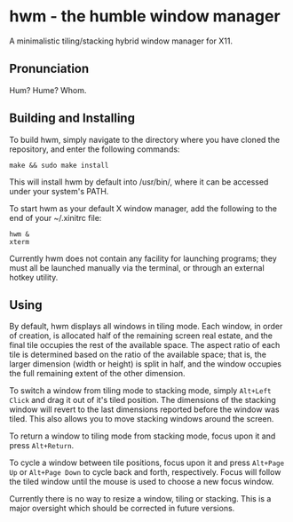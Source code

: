 # hwm - the humble window manager
A minimalistic tiling/stacking hybrid window manager for X11.

## Pronunciation
Hum? Hume? Whom.

## Building and Installing
To build hwm, simply navigate to the directory where you have cloned the repository, and enter the following commands:

```
make && sudo make install
```

This will install hwm by default into /usr/bin/, where it can be accessed under your system's PATH.

To start hwm as your default X window manager, add the following to the end of your ~/.xinitrc file:

```
hwm &
xterm
```

Currently hwm does not contain any facility for launching programs; they must all be launched manually via the terminal, or through an external hotkey utility.

## Using

By default, hwm displays all windows in tiling mode. Each window, in order of creation, is allocated half of the remaining screen real estate, and the final tile occupies the rest of the available space. The aspect ratio of each tile is determined based on the ratio of the available space; that is, the larger dimension (width or height) is split in half, and the window occupies the full remaining extent of the other dimension.

To switch a window from tiling mode to stacking mode, simply `Alt+Left Click` and drag it out of it's tiled position. The dimensions of the stacking window will revert to the last dimensions reported before the window was tiled. This also allows you to move stacking windows around the screen.

To return a window to tiling mode from stacking mode, focus upon it and press `Alt+Return`.

To cycle a window between tile positions, focus upon it and press `Alt+Page Up` or `Alt+Page Down` to cycle back and forth, respectively. Focus will follow the tiled window until the mouse is used to choose a new focus window.

Currently there is no way to resize a window, tiling or stacking. This is a major oversight which should be corrected in future versions.
